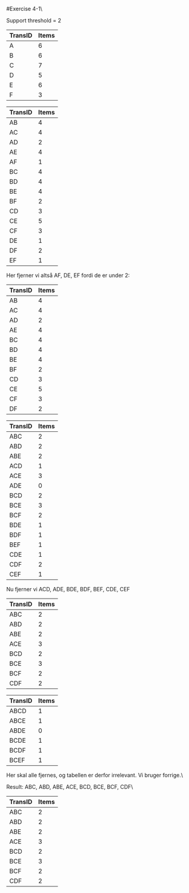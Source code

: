 #Exercise 4-1\

Support threshold = 2

| TransID | Items |
|---------|-------|
| A       | 6     |
| B       | 6     |
| C       | 7     |
| D       | 5     |
| E       | 6     |
| F       | 3     | \

| TransID | Items |
|---------|-------|
| AB      | 4     |
| AC      | 4     |
| AD      | 2     |
| AE      | 4     |
| AF      | 1     |
| BC      | 4     |
| BD      | 4     |
| BE      | 4     |
| BF      | 2     |
| CD      | 3     |
| CE      | 5     |
| CF      | 3     |
| DE      | 1     |
| DF      | 2     |
| EF      | 1     |\
Her fjerner vi altså AF, DE, EF fordi de er under 2:

| TransID | Items |
|---------|-------|
| AB      | 4     |
| AC      | 4     |
| AD      | 2     |
| AE      | 4     |
| BC      | 4     |
| BD      | 4     |
| BE      | 4     |
| BF      | 2     |
| CD      | 3     |
| CE      | 5     |
| CF      | 3     |
| DF      | 2     |\

| TransID | Items |
|---------|-------|
| ABC     | 2     |
| ABD     | 2     |
| ABE     | 2     |
| ACD     | 1     |
| ACE     | 3     |
| ADE     | 0     |
| BCD     | 2     |
| BCE     | 3     |
| BCF     | 2     |
| BDE     | 1     |
| BDF     | 1     |
| BEF     | 1     |
| CDE     | 1     |
| CDF     | 2     |
| CEF     | 1     |\
Nu fjerner vi ACD, ADE, BDE, BDF, BEF, CDE, CEF

| TransID | Items |
|---------|-------|
| ABC     | 2     |
| ABD     | 2     |
| ABE     | 2     |
| ACE     | 3     |
| BCD     | 2     |
| BCE     | 3     |
| BCF     | 2     |
| CDF     | 2     |\


| TransID | Items |
|---------|-------|
| ABCD    | 1     |
| ABCE    | 1     |
| ABDE    | 0     |
| BCDE    | 1     |
| BCDF    | 1     |
| BCEF    | 1     |\
Her skal alle fjernes, og tabellen er derfor irrelevant. Vi bruger forrige.\

Result: ABC, ABD, ABE, ACE, BCD, BCE, BCF, CDF\

| TransID | Items |
|---------|-------|
| ABC     | 2     |
| ABD     | 2     |
| ABE     | 2     |
| ACE     | 3     |
| BCD     | 2     |
| BCE     | 3     |
| BCF     | 2     |
| CDF     | 2     |\
